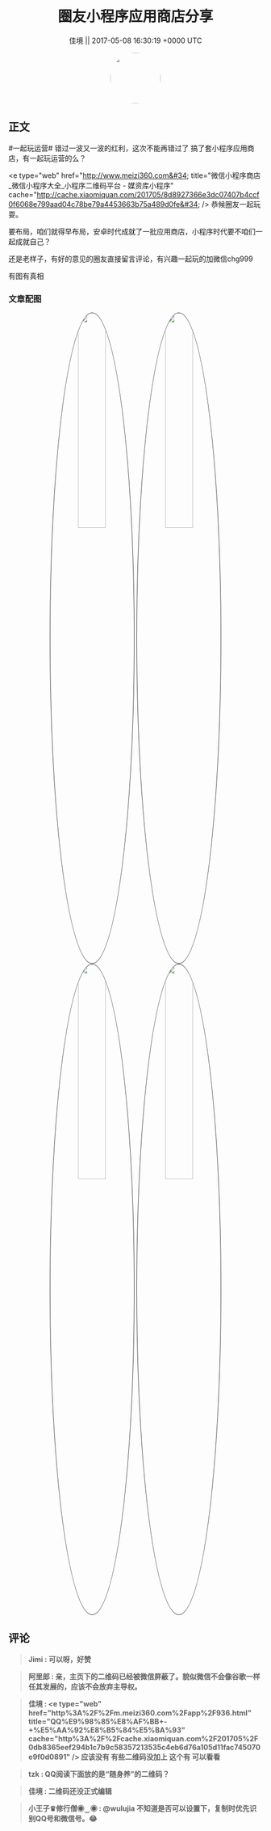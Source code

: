 <h1 align="center">圈友小程序应用商店分享</h1>




<p align="center">
    <a>佳境 || 2017-05-08 16:30:19 &#43;0000 UTC</a>
</p>

<div align="center">
    <img src="https://images.zsxq.com/Fkqzn69V-jtcFSKD4VlhnEv0N-Y9?e=1590940799&amp;token=kIxbL07-8jAj8w1n4s9zv64FuZZNEATmlU_Vm6zD:izlRvYTClzvlCcS7vYSBjU-KUDM=" width="100" height="100" style="border:1px solid;border-radius:50%; color:#ffffff"/>
</div>




## 正文

<div>
#一起玩运营#  
错过一波又一波的红利，这次不能再错过了
搞了套小程序应用商店，有一起玩运营的么？

&lt;e type=&#34;web&#34; href=&#34;http://www.meizi360.com&#34; title=&#34;微信小程序商店_微信小程序大全_小程序二维码平台 - 媒资库小程序&#34; cache=&#34;http://cache.xiaomiquan.com/201705/8d8927366e3dc07407b4ccf0f6068e799aad04c78be79a4453663b75a489d0fe&#34; /&gt; 恭候圈友一起玩耍。

要布局，咱们就得早布局，安卓时代成就了一批应用商店，小程序时代要不咱们一起成就自己？

还是老样子，有好的意见的圈友直接留言评论，有兴趣一起玩的加微信chg999

有图有真相
</div>

### 文章配图

<div class="image" align="center">

<img src="https://images.zsxq.com/FpR4wetRQYCP8fIG05pRDIYtGuub?imageMogr2/auto-orient/thumbnail/800x/format/jpg/blur/1x0/quality/75&amp;e=1590940799&amp;token=kIxbL07-8jAj8w1n4s9zv64FuZZNEATmlU_Vm6zD:1PluazO-fgiYNFaxL1XnWL_p2pc=" width="33%" height="33%" style="border:1px solid;border-radius:50%; color:#3c3f41"/>

<img src="https://images.zsxq.com/FpLnwcgzbCuKrn_Pv9xEOCpz4moL?imageMogr2/auto-orient/thumbnail/800x/format/jpg/blur/1x0/quality/75&amp;e=1590940799&amp;token=kIxbL07-8jAj8w1n4s9zv64FuZZNEATmlU_Vm6zD:CncJwbjOsjsX7krK3IqsZ5WxFi4=" width="33%" height="33%" style="border:1px solid;border-radius:50%; color:#3c3f41"/>

<img src="https://images.zsxq.com/FusIOfp2W_CanQoMf4TCpHwwQopG?imageMogr2/auto-orient/thumbnail/800x/format/jpg/blur/1x0/quality/75&amp;e=1590940799&amp;token=kIxbL07-8jAj8w1n4s9zv64FuZZNEATmlU_Vm6zD:6X6qYlrKUlLXz0a0dD9MwoOjB10=" width="33%" height="33%" style="border:1px solid;border-radius:50%; color:#3c3f41"/>

<img src="https://images.zsxq.com/Fl__eaAGkYpFkvxk4f8ZOg6tZVBw?imageMogr2/auto-orient/thumbnail/800x/format/jpg/blur/1x0/quality/75&amp;e=1590940799&amp;token=kIxbL07-8jAj8w1n4s9zv64FuZZNEATmlU_Vm6zD:B9F308NVAeWORaMvfMU3zOxmJrY=" width="33%" height="33%" style="border:1px solid;border-radius:50%; color:#3c3f41"/>

</div>


## 评论

<div align="left">
<div>

<blockquote >
<span> <strong>Jimi : 可以呀，好赞 </strong></span>
</blockquote>

<blockquote >
<span> <strong>阿里郎 : 亲，主页下的二维码已经被微信屏蔽了。貌似微信不会像谷歌一样任其发展的，应该不会放弃主导权。 </strong></span>
</blockquote>

<blockquote >
<span> <strong>佳境 : &lt;e type=&#34;web&#34; href=&#34;http%3A%2F%2Fm.meizi360.com%2Fapp%2F936.html&#34; title=&#34;QQ%E9%98%85%E8%AF%BB&#43;-&#43;%E5%AA%92%E8%B5%84%E5%BA%93&#34; cache=&#34;http%3A%2F%2Fcache.xiaomiquan.com%2F201705%2F0db8365eef294b1c7b9c58357213535c4eb6d76a105d11fac745070e9f0d0891&#34; /&gt;  应该没有  有些二维码没加上  这个有 可以看看 </strong></span>
</blockquote>

<blockquote >
<span> <strong>tzk : QQ阅读下面放的是“随身养”的二维码？ </strong></span>
</blockquote>

<blockquote >
<span> <strong>佳境 : 二维码还没正式编辑 </strong></span>
</blockquote>

<blockquote >
<span> <strong>小王子♛修行僧◉‿◉ : @wulujia 不知道是否可以设置下，复制时优先识别QQ号和微信号。😂 </strong></span>
</blockquote>

</div>
</div>